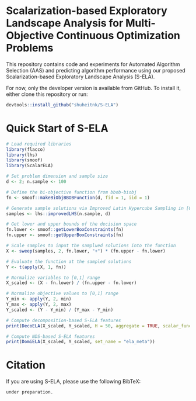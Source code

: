 # Scalarization-based Exploratory Landscape Analysis for Multi-Objective Continuous Optimization Problems

This repository contains code and experiments for Automated Algorithm Selection (AAS) and predicting algorithm performance using our proposed Scalarization-based Exploratory Landscape Analysis (S-ELA).

For now, only the developer version is available from GitHub. To install it, either clone this repository or run:

```r
devtools::install_github("shuheitnk/S-ELA")
```

# Quick Start of S-ELA

```r
# Load required libraries
library(flacco)
library(lhs)
library(smoof)
library(ScalarELA)

# Set problem dimension and sample size
d <- 2; n.sample <- 100

# Define the bi-objective function from bbob-biobj
fn <- smoof::makeBiObjBBOBFunction(d, fid = 1, iid = 1)

# Generate sample solutions via Improved Latin Hypercube Sampling in [0,1]^d
samples <- lhs::improvedLHS(n.sample, d)

# Get lower and upper bounds of the decision space
fn.lower <- smoof::getLowerBoxConstraints(fn)
fn.upper <- smoof::getUpperBoxConstraints(fn)

# Scale samples to input the samplued solutions into the function
X <- sweep(samples, 2, fn.lower, "+") * (fn.upper - fn.lower)

# Evaluate the function at the sampled solutions
Y <- t(apply(X, 1, fn))

# Normalize variables to [0,1] range
X_scaled <- (X - fn.lower) / (fn.upper - fn.lower)

# Normalize objective values to [0,1] range
Y_min <- apply(Y, 2, min)
Y_max <- apply(Y, 2, max)
Y_scaled <- (Y - Y_min) / (Y_max - Y_min)

# Compute decomposition-based S-ELA features
print(DecoELA(X_scaled, Y_scaled, H = 50, aggregate = TRUE, scalar_func = "weightedsum", set_name = "ela_distr"))

# Compute NDS-based S-ELA features
print(DomiELA(X_scaled, Y_scaled, set_name = "ela_meta"))


```

# Citation

If you are using S-ELA, please use the following BibTeX:

```r
under preparation.
```
